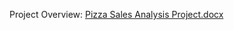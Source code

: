 Project Overview: [Pizza Sales Analysis Project.docx](https://github.com/ekaterinakham/SQL-Tableau-PowerBI-Excel-Pizza-Sales-Analysis-Project/files/12841109/Pizza.Sales.Analysis.Project.docx)
